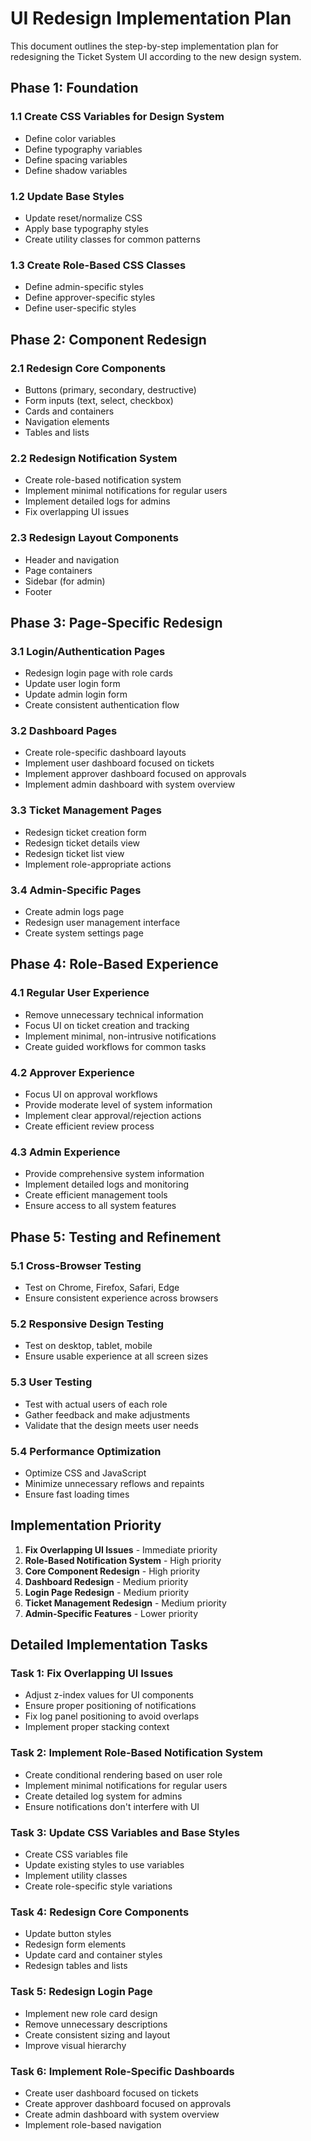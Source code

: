 # UI Redesign Implementation Plan

This document outlines the step-by-step implementation plan for redesigning the Ticket System UI according to the new design system.

## Phase 1: Foundation

### 1.1 Create CSS Variables for Design System
- Define color variables
- Define typography variables
- Define spacing variables
- Define shadow variables

### 1.2 Update Base Styles
- Update reset/normalize CSS
- Apply base typography styles
- Create utility classes for common patterns

### 1.3 Create Role-Based CSS Classes
- Define admin-specific styles
- Define approver-specific styles
- Define user-specific styles

## Phase 2: Component Redesign

### 2.1 Redesign Core Components
- Buttons (primary, secondary, destructive)
- Form inputs (text, select, checkbox)
- Cards and containers
- Navigation elements
- Tables and lists

### 2.2 Redesign Notification System
- Create role-based notification system
- Implement minimal notifications for regular users
- Implement detailed logs for admins
- Fix overlapping UI issues

### 2.3 Redesign Layout Components
- Header and navigation
- Page containers
- Sidebar (for admin)
- Footer

## Phase 3: Page-Specific Redesign

### 3.1 Login/Authentication Pages
- Redesign login page with role cards
- Update user login form
- Update admin login form
- Create consistent authentication flow

### 3.2 Dashboard Pages
- Create role-specific dashboard layouts
- Implement user dashboard focused on tickets
- Implement approver dashboard focused on approvals
- Implement admin dashboard with system overview

### 3.3 Ticket Management Pages
- Redesign ticket creation form
- Redesign ticket details view
- Redesign ticket list view
- Implement role-appropriate actions

### 3.4 Admin-Specific Pages
- Create admin logs page
- Redesign user management interface
- Create system settings page

## Phase 4: Role-Based Experience

### 4.1 Regular User Experience
- Remove unnecessary technical information
- Focus UI on ticket creation and tracking
- Implement minimal, non-intrusive notifications
- Create guided workflows for common tasks

### 4.2 Approver Experience
- Focus UI on approval workflows
- Provide moderate level of system information
- Implement clear approval/rejection actions
- Create efficient review process

### 4.3 Admin Experience
- Provide comprehensive system information
- Implement detailed logs and monitoring
- Create efficient management tools
- Ensure access to all system features

## Phase 5: Testing and Refinement

### 5.1 Cross-Browser Testing
- Test on Chrome, Firefox, Safari, Edge
- Ensure consistent experience across browsers

### 5.2 Responsive Design Testing
- Test on desktop, tablet, mobile
- Ensure usable experience at all screen sizes

### 5.3 User Testing
- Test with actual users of each role
- Gather feedback and make adjustments
- Validate that the design meets user needs

### 5.4 Performance Optimization
- Optimize CSS and JavaScript
- Minimize unnecessary reflows and repaints
- Ensure fast loading times

## Implementation Priority

1. **Fix Overlapping UI Issues** - Immediate priority
2. **Role-Based Notification System** - High priority
3. **Core Component Redesign** - High priority
4. **Dashboard Redesign** - Medium priority
5. **Login Page Redesign** - Medium priority
6. **Ticket Management Redesign** - Medium priority
7. **Admin-Specific Features** - Lower priority

## Detailed Implementation Tasks

### Task 1: Fix Overlapping UI Issues
- Adjust z-index values for UI components
- Ensure proper positioning of notifications
- Fix log panel positioning to avoid overlaps
- Implement proper stacking context

### Task 2: Implement Role-Based Notification System
- Create conditional rendering based on user role
- Implement minimal notifications for regular users
- Create detailed log system for admins
- Ensure notifications don't interfere with UI

### Task 3: Update CSS Variables and Base Styles
- Create CSS variables file
- Update existing styles to use variables
- Implement utility classes
- Create role-specific style variations

### Task 4: Redesign Core Components
- Update button styles
- Redesign form elements
- Update card and container styles
- Redesign tables and lists

### Task 5: Redesign Login Page
- Implement new role card design
- Remove unnecessary descriptions
- Create consistent sizing and layout
- Improve visual hierarchy

### Task 6: Implement Role-Specific Dashboards
- Create user dashboard focused on tickets
- Create approver dashboard focused on approvals
- Create admin dashboard with system overview
- Implement role-based navigation
